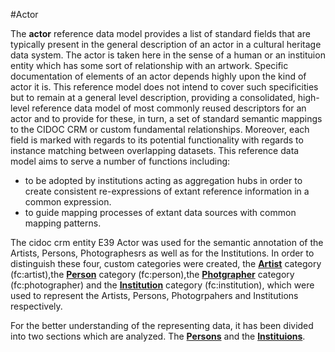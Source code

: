 #Actor 

The __actor__ reference data model provides a list of standard fields that are typically present in the general description of an actor in a cultural heritage data system. The actor is taken here in the sense of a human or an instituion entity which has some sort of relationship with an artwork. Specific documentation of elements of an actor depends highly upon the kind of actor it is. This reference model does not intend to cover such specificities but to remain at a general level description, providing a consolidated, high-level reference data model of most commonly reused descriptors for an actor and to provide for these, in turn, a set of standard semantic mappings to the CIDOC CRM or custom fundamental relationships.
Moreover, each field is marked with regards to its potential functionality with regards to instance matching between overlapping datasets. This reference data model aims to serve a number of functions including:


* to be adopted by institutions acting as aggregation hubs in order to create consistent re-expressions of extant reference information in a common expression.
* to guide mapping processes of extant data sources with common mapping patterns.


The cidoc crm entity E39 Actor was used for the semantic annotation of the Artists, Persons, Photographesrs as well as for the Institutions. In order to distinguish these four, custom categories were created, the __[Artist](Artist.md)__ category (fc:artist),the __[Person](Person.md)__ category (fc:person),the __[Photgrapher](Photographer.md)__ category (fc:photographer) and the __[Institution](Institution.md)__ category (fc:institution), which were used to represent the Artists, Persons, Photogrpahers and Institutions respectively.


For the better understanding of the representing data, it has been divided into two sections which are analyzed. The __[Persons](Person_Introduction.md)__ and the __[Instituions](Institution_Introduction.md)__. 

